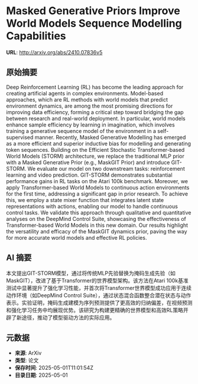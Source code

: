 # Masked Generative Priors Improve World Models Sequence Modelling Capabilities

**URL**: http://arxiv.org/abs/2410.07836v5

## 原始摘要

Deep Reinforcement Learning (RL) has become the leading approach for creating
artificial agents in complex environments. Model-based approaches, which are RL
methods with world models that predict environment dynamics, are among the most
promising directions for improving data efficiency, forming a critical step
toward bridging the gap between research and real-world deployment. In
particular, world models enhance sample efficiency by learning in imagination,
which involves training a generative sequence model of the environment in a
self-supervised manner. Recently, Masked Generative Modelling has emerged as a
more efficient and superior inductive bias for modelling and generating token
sequences. Building on the Efficient Stochastic Transformer-based World Models
(STORM) architecture, we replace the traditional MLP prior with a Masked
Generative Prior (e.g., MaskGIT Prior) and introduce GIT-STORM. We evaluate our
model on two downstream tasks: reinforcement learning and video prediction.
GIT-STORM demonstrates substantial performance gains in RL tasks on the Atari
100k benchmark. Moreover, we apply Transformer-based World Models to continuous
action environments for the first time, addressing a significant gap in prior
research. To achieve this, we employ a state mixer function that integrates
latent state representations with actions, enabling our model to handle
continuous control tasks. We validate this approach through qualitative and
quantitative analyses on the DeepMind Control Suite, showcasing the
effectiveness of Transformer-based World Models in this new domain. Our results
highlight the versatility and efficacy of the MaskGIT dynamics prior, paving
the way for more accurate world models and effective RL policies.


## AI 摘要

本文提出GIT-STORM模型，通过将传统MLP先验替换为掩码生成先验（如MaskGIT），改进了基于Transformer的世界模型架构。该方法在Atari 100k基准测试中显著提升了强化学习性能，并首次将Transformer世界模型成功应用于连续动作环境（如DeepMind Control Suite），通过状态混合函数整合潜在状态与动作表示。实验证明，掩码生成建模为序列预测提供了更高效的归纳偏差，在视频预测和强化学习任务中均展现优势。该研究为构建更精确的世界模型和高效RL策略开辟了新途径，推动了模型驱动方法的实际应用。

## 元数据

- **来源**: ArXiv
- **类型**: 论文
- **保存时间**: 2025-05-01T11:01:54Z
- **目录日期**: 2025-05-01
